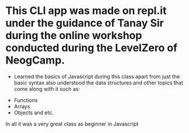 # This CLI app was made on repl.it under the guidance of Tanay Sir during the online workshop conducted during the LevelZero of NeogCamp.


* Learned the basics of Javascript during this class apart from just the basic syntax also understood the data structures and other topics that come along with it such as:
- Functions
- Arrays
- Objects and etc.

In all it was a very great class as beginner in Javascript